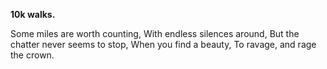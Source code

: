 **10k walks.**

Some miles are worth counting,
With endless silences around,
But the chatter never seems to stop,
When you find a beauty,
To ravage, and rage the crown.
